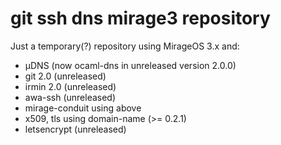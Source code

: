 # git ssh dns mirage3 repository

Just a temporary(?) repository using MirageOS 3.x and:
- µDNS (now ocaml-dns in unreleased version 2.0.0)
- git 2.0 (unreleased)
- irmin 2.0 (unreleased)
- awa-ssh (unreleased)
- mirage-conduit using above
- x509, tls using domain-name (>= 0.2.1)
- letsencrypt (unreleased)
